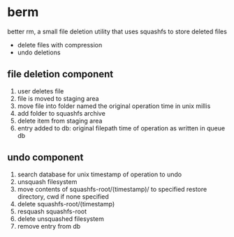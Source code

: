 # berm
better rm, a small file deletion utility that uses squashfs to store deleted files
- delete files with compression
- undo deletions

## file deletion component
1. user deletes file
2. file is moved to staging area
3. move file into folder named the original operation time in unix millis
4. add folder to squashfs archive
5. delete item from staging area
6. entry added to db:
    original filepath
    time of operation as written in queue db

## undo component
1. search database for unix timestamp of operation to undo
2. unsquash filesystem
3. move contents of squashfs-root/(timestamp)/ to specified restore directory, cwd if none specified
4. delete squashfs-root/(timestamp)
5. resquash squashfs-root
6. delete unsquashed filesystem
7. remove entry from db
